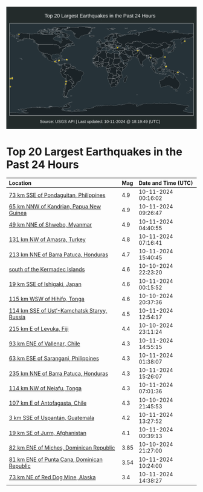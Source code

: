 ![Map](./map.png)

# Top 20 Largest Earthquakes in the Past 24 Hours

| Location | Mag | Date and Time (UTC) |
|:---|:---|:---|
| [73 km SSE of Pondaguitan, Philippines](https://earthquake.usgs.gov/earthquakes/eventpage/us6000nxzn) | 4.9 | 10-11-2024 00:16:02 |
| [65 km NNW of Kandrian, Papua New Guinea](https://earthquake.usgs.gov/earthquakes/eventpage/us6000ny1w) | 4.9 | 10-11-2024 09:26:47 |
| [49 km NNE of Shwebo, Myanmar](https://earthquake.usgs.gov/earthquakes/eventpage/us6000ny0s) | 4.9 | 10-11-2024 04:40:55 |
| [131 km NW of Amasra, Turkey](https://earthquake.usgs.gov/earthquakes/eventpage/us6000ny1h) | 4.8 | 10-11-2024 07:16:41 |
| [213 km NNE of Barra Patuca, Honduras](https://earthquake.usgs.gov/earthquakes/eventpage/us6000ny3q) | 4.7 | 10-11-2024 15:40:45 |
| [south of the Kermadec Islands](https://earthquake.usgs.gov/earthquakes/eventpage/us6000nxz4) | 4.6 | 10-10-2024 22:23:20 |
| [19 km SSE of Ishigaki, Japan](https://earthquake.usgs.gov/earthquakes/eventpage/us6000nxzm) | 4.6 | 10-11-2024 00:15:52 |
| [115 km WSW of Hihifo, Tonga](https://earthquake.usgs.gov/earthquakes/eventpage/us6000nxy6) | 4.6 | 10-10-2024 20:37:36 |
| [114 km SSE of Ust’-Kamchatsk Staryy, Russia](https://earthquake.usgs.gov/earthquakes/eventpage/us6000ny2k) | 4.5 | 10-11-2024 12:54:17 |
| [215 km E of Levuka, Fiji](https://earthquake.usgs.gov/earthquakes/eventpage/us6000nxzd) | 4.4 | 10-10-2024 23:11:24 |
| [93 km ENE of Vallenar, Chile](https://earthquake.usgs.gov/earthquakes/eventpage/us6000ny3k) | 4.3 | 10-11-2024 14:55:15 |
| [63 km ESE of Sarangani, Philippines](https://earthquake.usgs.gov/earthquakes/eventpage/us6000ny00) | 4.3 | 10-11-2024 01:38:07 |
| [235 km NNE of Barra Patuca, Honduras](https://earthquake.usgs.gov/earthquakes/eventpage/us6000ny3p) | 4.3 | 10-11-2024 15:26:07 |
| [114 km NW of Neiafu, Tonga](https://earthquake.usgs.gov/earthquakes/eventpage/us6000ny1g) | 4.3 | 10-11-2024 07:01:36 |
| [107 km E of Antofagasta, Chile](https://earthquake.usgs.gov/earthquakes/eventpage/us6000nxys) | 4.3 | 10-10-2024 21:45:53 |
| [3 km SSE of Uspantán, Guatemala](https://earthquake.usgs.gov/earthquakes/eventpage/us6000ny2n) | 4.2 | 10-11-2024 13:27:52 |
| [19 km SE of Jurm, Afghanistan](https://earthquake.usgs.gov/earthquakes/eventpage/us6000nxzr) | 4.1 | 10-11-2024 00:39:13 |
| [82 km ENE of Miches, Dominican Republic](https://earthquake.usgs.gov/earthquakes/eventpage/pr2024284000) | 3.85 | 10-10-2024 21:27:00 |
| [81 km ENE of Punta Cana, Dominican Republic](https://earthquake.usgs.gov/earthquakes/eventpage/pr2024285000) | 3.54 | 10-11-2024 10:24:00 |
| [73 km NE of Red Dog Mine, Alaska](https://earthquake.usgs.gov/earthquakes/eventpage/ak024d3kq6km) | 3.4 | 10-11-2024 14:38:27 |
